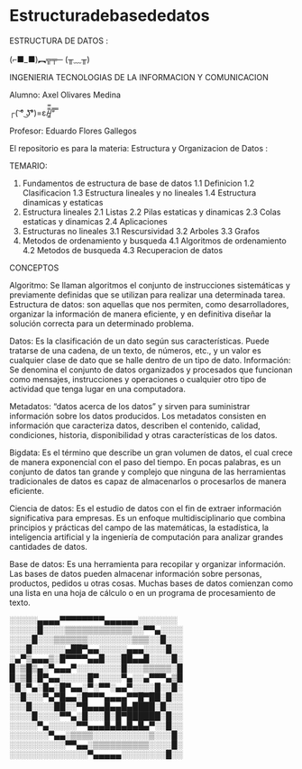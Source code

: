 # Estructuradebasededatos




ESTRUCTURA DE DATOS :

(⌐■_■)︻╦╤─ (╥﹏╥)

INGENIERIA TECNOLOGIAS DE LA INFORMACION Y COMUNICACION 

Alumno: Axel Olivares Medina    

┌( ͝° ͜ʖ͡°)=ε/̵͇̿̿/’̿’̿ ̿

Profesor: Eduardo Flores Gallegos

El repositorio es para la materia: Estructura y Organizacion de Datos :

TEMARIO:
1. Fundamentos de estructura de base de datos
1.1 Definicion
1.2 Clasificacion
1.3 Estructura lineales y no lineales
1.4 Estructura dinamicas y estaticas
2. Estructura lineales
2.1 Listas
2.2 Pilas estaticas y dinamicas
2.3 Colas estaticas y dinamicas
2.4 Aplicaciones
3. Estructuras no lineales
3.1 Rescursividad
3.2 Arboles
3.3 Grafos
4. Metodos de ordenamiento y busqueda
4.1 Algoritmos de ordenamiento
4.2 Metodos de busqueda
4.3 Recuperacion de datos
   
CONCEPTOS 

Algoritmo: Se llaman algoritmos el conjunto de instrucciones sistemáticas y previamente definidas que se utilizan para realizar una determinada tarea. Estructura de datos: son aquellas que nos permiten, como desarrolladores, organizar la información de manera eficiente, y en definitiva diseñar la solución correcta para un determinado problema.


Datos: Es la clasificación de un dato según sus características. Puede tratarse de una cadena, de un texto, de números, etc., y un valor es cualquier clase de dato que se halle dentro de un tipo de dato. Información: Se denomina el conjunto de datos organizados y procesados que funcionan como mensajes, instrucciones y operaciones o cualquier otro tipo de actividad que tenga lugar en una computadora.


Metadatos: “datos acerca de los datos” y sirven para suministrar información sobre los datos producidos. Los metadatos consisten en información que caracteriza datos, describen el contenido, calidad, condiciones, historia, disponibilidad y otras características de los datos.


Bigdata: Es el término que describe un gran volumen de datos, el cual crece de manera exponencial con el paso del tiempo. En pocas palabras, es un conjunto de datos tan grande y complejo que ninguna de las herramientas tradicionales de datos es capaz de almacenarlos o procesarlos de manera eficiente.


Ciencia de datos: Es el estudio de datos con el fin de extraer información significativa para empresas. Es un enfoque multidisciplinario que combina principios y prácticas del campo de las matemáticas, la estadística, la inteligencia artificial y la ingeniería de computación para analizar grandes cantidades de datos.


Base de datos: Es una herramienta para recopilar y organizar información. Las bases de datos pueden almacenar información sobre personas, productos, pedidos u otras cosas. Muchas bases de datos comienzan como una lista en una hoja de cálculo o en un programa de procesamiento de texto.


░░░░░▄▄▄▄▀▀▀▀▀▀▀▀▄▄▄▄▄▄░░░░░░░
░░░░░█░░░░▒▒▒▒▒▒▒▒▒▒▒▒░░▀▀▄░░░░
░░░░█░░░▒▒▒▒▒▒░░░░░░░░▒▒▒░░█░░░
░░░█░░░░░░▄██▀▄▄░░░░░▄▄▄░░░░█░░
░▄▀▒▄▄▄▒░█▀▀▀▀▄▄█░░░██▄▄█░░░░█░
█░▒█▒▄░▀▄▄▄▀░░░░░░░░█░░░▒▒▒▒▒░█
█░▒█░█▀▄▄░░░░░█▀░░░░▀▄░░▄▀▀▀▄▒█
░█░▀▄░█▄░█▀▄▄░▀░▀▀░▄▄▀░░░░█░░█░
░░█░░░▀▄▀█▄▄░█▀▀▀▄▄▄▄▀▀█▀██░█░░
░░░█░░░░██░░▀█▄▄▄█▄▄█▄████░█░░░
░░░░█░░░░▀▀▄░█░░░█░█▀██████░█░░
░░░░░▀▄░░░░░▀▀▄▄▄█▄█▄█▄█▄▀░░█░░
░░░░░░░▀▄▄░▒▒▒▒░░░░░░░░░░▒░░░█░
░░░░░░░░░░▀▀▄▄░▒▒▒▒▒▒▒▒▒▒░░░░█░
░░░░░░░░░░░░░░▀▄▄▄▄▄░░░░░░░░█░░


⠀⠀⠀⠀
